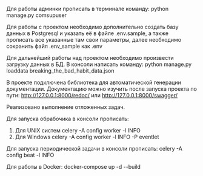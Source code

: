 Для работы админки прописать в терминале команду: python manage.py comsupuser

Для работы с проектом необходимо дополнительно создать базу данных в Postgresql
и указать её в файле .env.sample, а также прописать все указанные там свои параметры,
далее необходимо сохранить файл .env_sample как .env

Для дальнейший работы над проектом необходимо произвести загрузку данных в БД.
В консоли написать команду: python manage.py loaddata breaking_the_bad_habit_data.json

В проекте подключена библиотека для автоматической генерации документации.
Документацию можно изучить после запуска проекта по пути:
http://127.0.0.1:8000/redoc/ или http://127.0.0.1:8000/swagger/

Реализовано выполнение отложенных задач.

Для запуска обрабочика в консоли прописать:
1. Для UNIX систем celery -A config worker -l INFO
2. Для Windows celery -A config worker -l INFO -P eventlet

Для запуска периодической задачи в консоли прописать: 
celery -A config beat -l INFO

Для работы в Docker: docker-compose up -d --build
